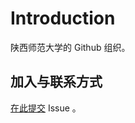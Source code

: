 # Introduction

陕西师范大学的 Github 组织。

## 加入与联系方式

[在此提交](https://github.com/snnucs/Introduction/issues/new?assignees=xiekeyi98%2C+ZhaoQi99&template=join.md&title=Join+Github+Organization) Issue 。
